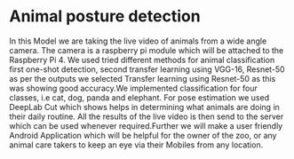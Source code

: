 # Animal posture detection

In this Model we are taking the live video of animals from a wide angle camera. The camera is a raspberry pi module which will be attached to the Raspberry Pi 4. We used tried different methods for animal classification first one-shot detection, second transfer learning using VGG-16, Resnet-50 as per the outputs we selected Transfer learning using Resnet-50 as this was showing good accuracy.We implemented classification for four classes, i.e cat, dog, panda and elephant. For pose estimation we used DeepLab Cut which shows helps in determining what animals are doing in their daily routine. All the results of the live video is then send to the server which can be used whenever required.Further we will make a user friendly Android Application which will be helpful for the owner of the zoo, or any animal care takers to keep an eye via their Mobiles from any location.

